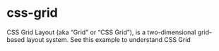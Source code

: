 # css-grid
CSS Grid Layout (aka “Grid” or “CSS Grid”), is a two-dimensional grid-based layout system. See this example to understand CSS Grid
